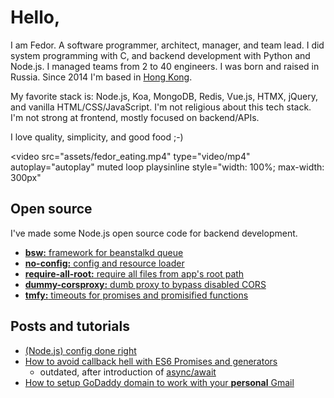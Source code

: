 # Hello,

I am Fedor. A software programmer, architect, manager, and team lead. I did system programming with C, and backend development with Python and Node.js. I managed teams from 2 to 40 engineers. I was born and raised in Russia. Since 2014 I'm based in [Hong Kong](https://en.wikipedia.org/wiki/Hong_Kong).

My favorite stack is: Node.js, Koa, MongoDB, Redis, Vue.js, HTMX, jQuery, and vanilla HTML/CSS/JavaScript. I'm not religious about this tech stack. I'm not strong at frontend, mostly focused on backend/APIs.

I love quality, simplicity, and good food ;-)

<video
	src="assets/fedor_eating.mp4"
	type="video/mp4"
	autoplay="autoplay" muted loop playsinline
	style="width: 100%; max-width: 300px"
></video>

## Open source

I've made some Node.js open source code for backend development.

- [**bsw:** framework for beanstalkd queue](https://github.com/AfterShip/bsw)  
- [**no-config:** config and resource loader](https://github.com/fedor/node-no-config)  
- [**require-all-root:** require all files from app's root path](https://github.com/fedor/node-require-all-root)  
- [**dummy-corsproxy:** dumb proxy to bypass disabled CORS](https://github.com/fedor/dummy-corsproxy)  
- [**tmfy:** timeouts for promises and promisified functions](https://github.com/AfterShip/node-tmfy)  

## Posts and tutorials

- [(Node.js) config done right](https://medium.com/@fedorHK/no-config-b3f1171eecd5#.rejr8a7yo)  
- [How to avoid callback hell with ES6 Promises and generators](https://github.com/fedor/co_demo)
  - outdated, after introduction of [async/await](https://medium.com/javascript-in-plain-english/async-await-javascript-5038668ec6eb)  
- [How to setup GoDaddy domain to work with your **personal** Gmail](https://medium.com/@fedorHK/how-to-setup-godaddy-domain-to-work-with-your-personal-gmail-2510bbd383fd)
